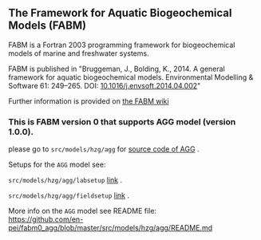 ## The **F**ramework for **A**quatic **B**iogeochemical **M**odels (**FABM**)

FABM is a Fortran 2003 programming framework for biogeochemical models of marine and freshwater systems.

FABM is published in "Bruggeman, J., Bolding, K., 2014. A general framework for aquatic biogeochemical models. Environmental Modelling & Software 61: 249–265. DOI: [10.1016/j.envsoft.2014.04.002](http://dx.doi.org/10.1016/j.envsoft.2014.04.002)"

Further information is provided on [the FABM wiki](http://fabm.net/wiki)

### This is FABM version 0 that supports AGG model (version 1.0.0).
please go to `src/models/hzg/agg` for  [source code of AGG](https://github.com/en-pei/fabm0_agg/blob/8461eac78cb93c67235f7fedb02a2ac0a1b175eb/src/models/hzg/agg/) .

Setups for the `AGG` model see:

`src/models/hzg/agg/labsetup`   [link](https://github.com/en-pei/fabm0_agg/tree/master/src/models/hzg/agg/labsetup) .


`src/models/hzg/agg/fieldsetup`  [link](https://github.com/en-pei/fabm0_agg/tree/f8f95f43f2f9844545993d3a766b418f182806d2/src/models/hzg/agg/fieldsetup) . 



More info on the `AGG` model see README file:  
https://github.com/en-pei/fabm0_agg/blob/master/src/models/hzg/agg/README.md
